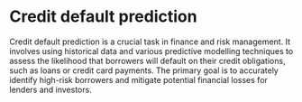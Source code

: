 # Credit default prediction

Credit default prediction is a crucial task in finance and risk management. It involves using historical data and various predictive modelling techniques to assess the likelihood that borrowers will default on their credit obligations, such as loans or credit card payments. The primary goal is to accurately identify high-risk borrowers and mitigate potential financial losses for lenders and investors.
